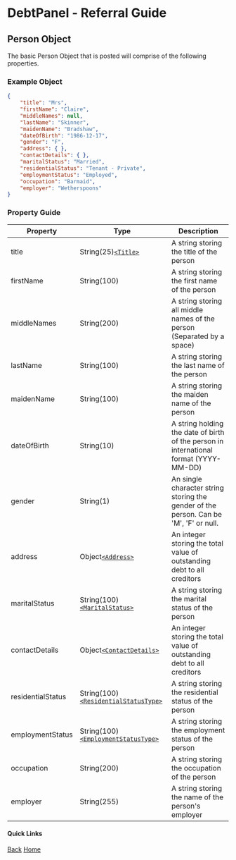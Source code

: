 # DebtPanel - Referral Guide

## Person Object

The basic Person Object that is posted will comprise of the following properties.

### Example Object

```json
{
    "title": "Mrs",
    "firstName": "Claire",
    "middleNames": null,
    "lastName": "Skinner",
    "maidenName": "Bradshaw",
    "dateOfBirth": "1986-12-17",
    "gender": "F",
    "address": { },
    "contactDetails": { },
    "maritalStatus": "Married",
    "residentialStatus": "Tenant - Private",
    "employmentStatus": "Employed",
    "occupation": "Barmaid",
    "employer": "Wetherspoons"
}
```

### Property Guide

Property | Type | Description
--- | --- | ---
title | String(25)[`<Title>`](../types/title.md) | A string storing the title of the person
firstName | String(100) | A string storing the first name of the person
middleNames | String(200) | A string storing all middle names of the person (Separated by a space)
lastName | String(100) | A string storing the last name of the person
maidenName | String(100) | A string storing the maiden name of the person
dateOfBirth | String(10) | A string holding the date of birth of the person in international format (YYYY-MM-DD)
gender | String(1) | An single character string storing the gender of the person. Can be 'M', 'F' or null.
address | Object[`<Address>`](address.md) | An integer storing the total value of outstanding debt to all creditors
maritalStatus | String(100)[`<MaritalStatus>`](../types/marital-status.md) | A string storing the marital status of the person
contactDetails | Object[`<ContactDetails>`](contact-details.md) | An integer storing the total value of outstanding debt to all creditors
residentialStatus | String(100)[`<ResidentialStatusType>`](../types/residential-status.md) | A string storing the residential status of the person
employmentStatus | String(100)[`<EmploymentStatusType>`](../types/employment-status.md) | A string storing the employment status of the person
occupation | String(200) | A string storing the occupation of the person
employer | String(255) | A string storing the name of the person's employer


#### Quick Links

[Back](client.md) [Home](../readme.md)

